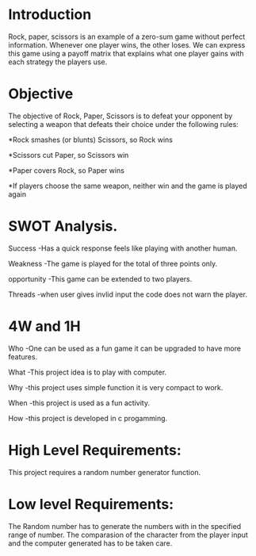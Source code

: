 # Introduction

Rock, paper, scissors is an example of a zero-sum game 
without perfect information. Whenever one player wins, 
the other loses. We can express this game using a 
payoff matrix that explains what one player gains 
with each strategy the players use.

# Objective

The objective of Rock, Paper, Scissors is to defeat your opponent by selecting a weapon that defeats their choice under the following rules:

*Rock smashes (or blunts) Scissors, so Rock wins

*Scissors cut Paper, so Scissors win

*Paper covers Rock, so Paper wins

*If players choose the same weapon, neither win and the game is played again

# SWOT Analysis.
Success
-Has a quick response feels like playing with another human.

Weakness
-The game is played for the total of three points only.

opportunity
-This game can be extended to two players.

Threads
-when user gives invlid input the code does not warn the player.

# 4W and 1H
Who
-One can be used as a fun game it can be upgraded to have more features.

What
-This project idea is to play with computer.

Why
-this project uses simple function it is very compact to work.

When
-this project is used as a fun activity.

How
-this project is developed in c progamming.

# High Level Requirements:
  
  This project requires a random number generator function.                           
  
# Low level Requirements:
  
  The Random number has to generate the numbers with in the specified range of number.
  The comparasion of the character from the player input and the computer generated has to be taken care.
